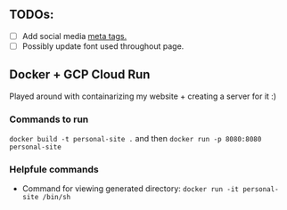 ## TODOs:
- [ ] Add social media [meta tags.](https://css-tricks.com/essential-meta-tags-social-media/)
- [ ] Possibly update font used throughout page.

## Docker + GCP Cloud Run
Played around with containarizing my website + creating a server for it :)
### Commands to run
`docker build -t personal-site .` and then `docker run -p 8080:8080 personal-site`
### Helpfule commands
- Command for viewing generated directory: `docker run -it personal-site /bin/sh`